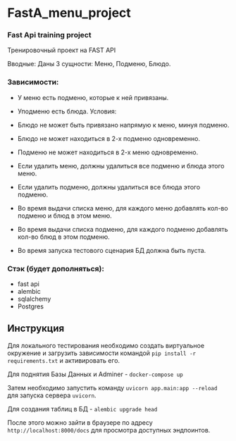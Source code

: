 # FastA_menu_project
### Fast Api training project

Тренировочный проект на FAST API

Вводные:
Даны 3 сущности: Меню, Подменю, Блюдо.

### Зависимости:
- У меню есть подменю, которые к ней привязаны.
- Уподменю есть блюда.
Условия: 

- Блюдо не может быть привязано напрямую к меню, минуя подменю. 
- Блюдо не может находиться в 2-х подменю одновременно. 
- Подменю не может находиться в 2-х меню одновременно.
- Если удалить меню, должны удалиться все подменю и блюда этого меню. 
- Если удалить подменю, должны удалиться все блюда этого подменю.  
- Во время выдачи списка меню, для каждого меню добавлять кол-во подменю и блюд в этом меню. 
- Во время выдачи списка подменю, для каждого подменю добавлять кол-во блюд в этом подменю. 
- Во время запуска тестового сценария БД должна быть пуста.


### Стэк (будет дополняться):

- fast api
- alembic 
- sqlalchemy
- Postgres

## Инструкция

Для локального тестирования необходимо создать виртуальное окружение и загрузить зависимости командой `pip install -r requirements.txt` и активировать его.

Для поднятия Базы Данных и Adminer - `docker-compose up`       

Затем необходимо запустить команду `uvicorn app.main:app --reload` для запуска сервера `uvicorn`. 

Для создания таблиц в БД - `alembic upgrade head` 

После этого можно зайти в браузере по адресу `http://localhost:8000/docs` для просмотра доступных эндпоинтов.
